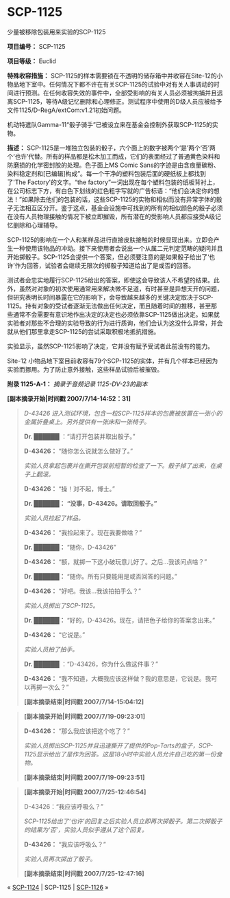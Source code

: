 # SCP-1125
                        




少量被移除包装用来实验的SCP-1125



**项目编号：** SCP-1125

**项目等级：** Euclid

**特殊收容措施：** SCP-1125的样本需要锁在不透明的储存箱中并收容在Site-12的小物品地下室中。任何情况下都不许在有关SCP-1125的试验中对有关人事调动的时间进行预测。在任何收容失效的事件中，全部受影响的有关人员必须被拘捕并且远离SCP-1125，等待A级记忆删除和心理修正。测试程序中使用的D级人员应被给予文件1125/D-RegA/extCom:v1.21初始问题。

机动特遣队Gamma-11“骰子骑手”已被设立来在基金会控制外获取SCP-1125的实物。

**描述：** SCP-1125是一堆独立包装的骰子，六个面上的数字被两个‘是’两个‘否’两个‘也许’代替。所有的样品都是松木加工而成，它们的表面经过了普通黄色染料和防磨损的化学密封胶的处理。色子面上MS Comic Sans的字迹是由含痕量碳粉、染料稳定剂和[已编辑]构成”。每一个干净的塑料包装后面的硬纸板上都找到了'The Factory'的文字。“the factory”一词出现在每个塑料包装的纸板背衬上，在公司标志下方，有白色下划线的红色粗字写就的广告标语：“他们会决定你的想法！”如果除去他们的包装的话，这些SCP-1125的实物和相似而没有异常字体的骰子无法相互区分开。鉴于这点，基金会设施中可找到的所有的相似颜色的骰子必须在没有人员物理接触的情况下被立即摧毁，所有潜在的受影响人员都应接受A级记忆删除和心理辅导。

SCP-1125的影响在一个人和某样品进行直接皮肤接触的时候显现出来。立即会产生一种使用该物品的冲动。接下来使用者会说出一个从属二元判定范畴的疑问并且开始掷骰子。SCP-1125会提供一个答案，但必须要注意的是如果骰子给出了‘也许’作为回答，试验者会继续无限次的掷骰子知道给出了是或否的回答。

测试者会忠实地履行SCP-1125给出的答案，即使这会导致该人不希望的结果。此外，虽然对对象的初次使用通常用来解决微不足道，有时甚至是异想天开的问题，但研究表明长时间暴露在它的影响下，会导致越来越多的关键决定取决于SCP-1125。持有对象的受试者逐渐无法做出任何决定，而且随着时间的推移，甚至那些通常不会需要有意识地作出决定的决定也必须依靠SCP-1125做出决定。如果就实验者对那些不合理的实验导致的行为进行质询，他们会认为这没什么异常，并会就从他们那里拿走SCP-1125的尝试采取积极地抵抗措施。

实验显示，虽然SCP-1125影响了决定，它并没有赋予受试者此前没有的能力。

Site-12 小物品地下室目前收容有79个SCP-1125的实体，并有几个样本已经因为实验而挪用。为了防止意外接触，这些样品试验后被摧毁。

**附录 1125-A-1：** *摘录于音频记录 1125-DV-23的副本* 

**[副本摘录开始|时间戳 2007/7/14-14:52：31]** 


> *D-43426 进入测试环境，包含一粒SCP-1125样本的包裹被放置在一张小的金属折叠桌上。另外提供有一张床和一张椅子。* 
> 
> **Dr. ██████** ：“请打开包装并取出骰子。”
> 
> **D-43426：** “随你怎么说就怎么做好了。”
> 
> *实验人员拿起包裹并在撕开包装前短暂的检查了一下。骰子掉了出来，在桌子上翻滚。* 
> 
> **D-43426：** “操！对不起，博士。”
> 
> **Dr. ██████：** **“没事，D-43426。请取回骰子。”** 
> 
> *实验人员捡起了样品。* 
> 
> **D-43426：** “我捡起来了。现在我要做啥？”
> 
> **Dr. ██████：** “随你，D-43426”
> 
> **D-43426：** “额，就掷一下这小破玩意儿好了。之后…我该问点啥？”
> 
> **Dr. ██████：** “随你。所有只要能用是或否回答的问题。”
> 
> **D-43426：** “好吧。我该…我该拍拍手么？”
> 
> *实验人员掷出了SCP-1125。* 
> 
> **Dr. ██████：** “好的，D-43426。现在，请把色子给你的答案念出来。”
> 
> **D-43426：** “它说是。”
> 
> *实验人员拍了拍手。* 
> 
> **Dr. ██████** ：“D-43426，你为什么做这件事？”
> 
> **D-43426：** “我不知道，大概我应该这样做？我的意思是，它说是。我可以再掷一次么？”
> 
> **[副本摘录结束|时间戳 2007/7/14-15:04:12]** 
> 


> **[副本摘录开始|时间戳 2007/7/19-09:23:01]** 
> 
> **D-43426：** “那么我应该把这个吃了？”
> 
> *实验人员掷出SCP-1125并且迅速撕开了提供的Pop-Tarts的盒子，SCP-1125显示给出了是作为回答。这是18小时中实验人员允许自己吃的第一份食物。* 
> 
> **[副本摘录结束|时间戳 2007/7/19-09:23:51]** 
> 


> **[副本摘录开始|时间戳 2007/7/25-12:46:54]** 
> 
> D-43426：“我应该呼吸么？”
> 
> *SCP-1125给出了‘也许’的回复之后实验人员立即再次掷骰子。第二次掷骰子的结果为‘否’，实验人员似乎遵从了这个回复。* 
> 
> **D-43426：**  “我应该呼吸么？”
> 
> *实验人员再次掷出了骰子。* 
> 
> **[副本摘录结束|时间戳 2007/7/25-12:47:16]** 
> 



« [SCP-1124](/scp-1124) | SCP-1125 | [SCP-1126](/scp-1126) »





                    